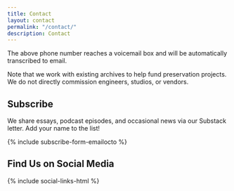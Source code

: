 ```yaml
---
title: Contact
layout: contact
permalink: "/contact/"
description: Contact
---
```


The above phone number reaches a voicemail box and will be automatically transcribed to email.

Note that we work with existing archives to help fund preservation projects.
We do not directly commission engineers, studios, or vendors.

## Subscribe

We share essays, podcast episodes, and occasional news via our Substack letter. Add your name to the list!

{% include subscribe-form-emailocto %}

## Find Us on Social Media

{% include social-links-html %}
